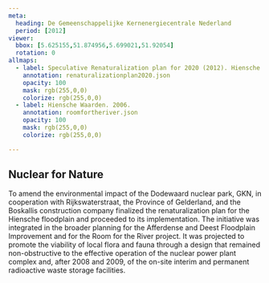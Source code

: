```yaml
---
meta:
  heading: De Gemeenschappelijke Kernenergiecentrale Nederland
  period: [2012]
viewer:
  bbox: [5.625155,51.874956,5.699021,51.92054]
  rotation: 0
allmaps:
  - label: Speculative Renaturalization plan for 2020 (2012). Hiensche Waarden. 2023. 420x240 mm. Scale 1:10000. The Berlage. Based on Intervention plan, floodplain improvement. Afferdense and Deest Waarden. 2012. Scale 1:2500. Rijkswaterstaat.
    annotation: renaturalizationplan2020.json
    opacity: 100
    mask: rgb(255,0,0)
    colorize: rgb(255,0,0)
  - label: Hiensche Waarden. 2006.  
    annotation: roomfortheriver.json
    opacity: 100
    mask: rgb(255,0,0)
    colorize: rgb(255,0,0)

---
```


## Nuclear for Nature

To amend the environmental impact of the Dodewaard nuclear park, GKN, in cooperation with Rijkswaterstraat, the Province of Gelderland, and the Boskallis construction company finalized the renaturalization plan for the Hiensche floodplain and proceeded to its implementation. The initiative was integrated in the broader planning for the Afferdense and Deest Floodplain Improvement and for the Room for the River project. It was projected to promote the viability of local flora and fauna through a design that remained non-obstructive to the effective operation of the nuclear power plant complex and, after 2008 and 2009, of the on-site interim and permanent radioactive waste storage facilities.
